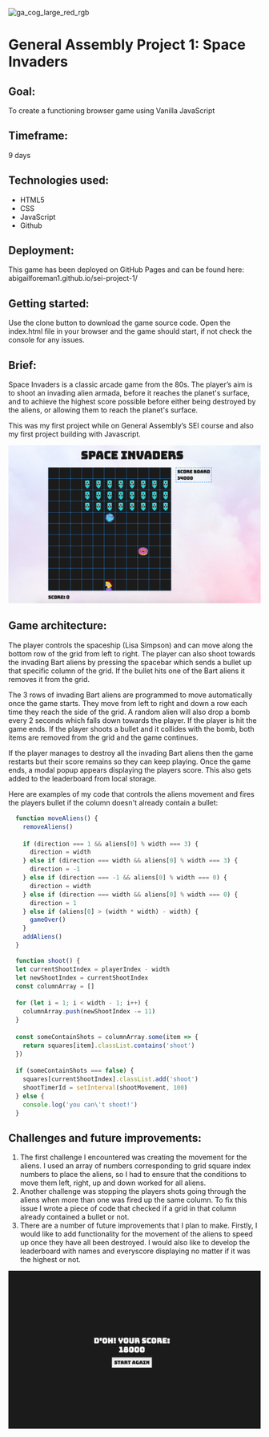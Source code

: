 ![ga_cog_large_red_rgb](https://cloud.githubusercontent.com/assets/40461/8183776/469f976e-1432-11e5-8199-6ac91363302b.png)

# General Assembly Project 1: Space Invaders

## Goal:
To create a functioning browser game using Vanilla JavaScript

## Timeframe:
9 days

## Technologies used:
* HTML5
* CSS
* JavaScript
* Github

## Deployment: 
This game has been deployed on GitHub Pages and can be found here: abigailforeman1.github.io/sei-project-1/

## Getting started: 
Use the clone button to download the game source code. Open the index.html file in your browser and the game should start, if not check the console for any issues.

## Brief: 
Space Invaders is a classic arcade game from the 80s. The player’s aim is to shoot an invading alien armada, before it reaches the planet's surface, and to achieve the highest score possible before either being destroyed by the aliens, or allowing them to reach the planet's surface.

This was my first project while on General Assembly’s SEI course and also my first project building with Javascript.

![screenshot of space invaders game](https://github.com/abigailforeman1/sei-project-1/raw/master/assets/space_invaders.png)

## Game architecture:
The player controls the spaceship (Lisa Simpson) and can move along the bottom row of the grid from left to right. The player can also shoot towards the invading Bart aliens by pressing the spacebar which sends a bullet up that specific column of the grid. If the bullet hits one of the Bart aliens it removes it from the grid. 

The 3 rows of invading Bart aliens are programmed to move automatically once the game starts. They move from left to right and down a row each time they reach the side of the grid. A random alien will also drop a bomb every 2 seconds which falls down towards the player. If the player is hit the game ends. If the player shoots a bullet and it collides with the bomb, both items are removed from the grid and the game continues. 

If the player manages to destroy all the invading Bart aliens then the game restarts but their score remains so they can keep playing. Once the game ends, a modal popup appears displaying the players score. This also gets added to the leaderboard from local storage.

Here are examples of my code that controls the aliens movement and fires the players bullet if the column doesn't already contain a bullet:

```javascript
  function moveAliens() {
    removeAliens()

    if (direction === 1 && aliens[0] % width === 3) {
      direction = width
    } else if (direction === width && aliens[0] % width === 3) {
      direction = -1
    } else if (direction === -1 && aliens[0] % width === 0) {
      direction = width
    } else if (direction === width && aliens[0] % width === 0) {
      direction = 1
    } else if (aliens[0] > (width * width) - width) {  
      gameOver()
    }
    addAliens()
  }
```

```javascript
  function shoot() {
  let currentShootIndex = playerIndex - width 
  let newShootIndex = currentShootIndex 
  const columnArray = [] 
  
  for (let i = 1; i < width - 1; i++) {
    columnArray.push(newShootIndex -= 11) 
  }

  const someContainShots = columnArray.some(item => { 
    return squares[item].classList.contains('shoot')
  })

  if (someContainShots === false) {
    squares[currentShootIndex].classList.add('shoot')
    shootTimerId = setInterval(shootMovement, 100) 
  } else {
    console.log('you can\'t shoot!')
  }
```

## Challenges and future improvements:
1. The first challenge I encountered was creating the movement for the aliens. I used an array of numbers corresponding to grid square index numbers to place the aliens, so I had to ensure that the conditions to move them left, right, up and down worked for all aliens.
2. Another challenge was stopping the players shots going through the aliens when more than one was fired up the same column. To fix this issue I wrote a piece of code that checked if a grid in that column already contained a bullet or not.
3. There are a number of future improvements that I plan to make. Firstly, I would like to add functionality for the movement of the aliens to speed up once they have all been destroyed. I would also like to develop the leaderboard with names and everyscore displaying no matter if it was the highest or not.

![screenshot of space invaders game over](https://github.com/abigailforeman1/sei-project-1/raw/master/assets/space_invaders2.png)


